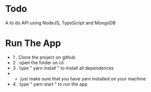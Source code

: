 # Todo
A to do API using NodeJS, TypeScript and MongoDB

# Run The App
* 1 . Clone the project on github
* 2 . open the folder on cli
* 3 . type " yarn install " to install all dependences
* - just make sure that you have yarn installed on your machine
* 4 . type " yarn start " to run the app
